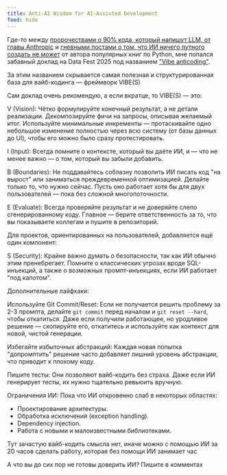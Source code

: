 ```yaml
---
title: Anti-AI Wisdom for AI-Assisted Development
feed: hide
---
```

Где-то между [пророчествами о 90% кода, который напишут LLM, от главы Anthropic](https://youtu.be/esCSpbDPJik?t=982) и [гневными постами о том, что ИИ ничего путного создать не может](https://inventwithpython.com/blog/vibe-coding-failures.html) от автора популярных книг по Python, мне попался забавный доклад на Data Fest 2025 под названием ["Vibe anticoding"](https://youtu.be/EuT4kVBp0iM).

За этим названием скрывается самая полезная и структурированная база для вайб-кодинга — фреймворк VIBE(S)

Сам доклад очень рекомендую, а если вкратце, то VIBE(S) — это:

V (Vision): Чётко формулируйте конечный результат, а не детали реализации. Декомпозируйте фичи на запросы, описывая желаемый итог. Используйте минимальные инкременты — протаскивайте одно небольшое изменение полностью через всю систему (от базы данных до UI), чтобы его можно было сразу протестировать.

I (Input): Всегда помните о контексте, который вы даёте ИИ, и — что не менее важно — о том, который вы забыли добавить.

B (Boundaries): Не поддавайтесь соблазну позволить ИИ писать код "на вырост" или заниматься преждевременной оптимизацией. Делайте только то, что нужно сейчас. Пусть оно работает хотя бы для двух пользователей — пока без сложной многопоточности.

E (Evaluate): Всегда проверяйте результат и не доверяйте слепо сгенерированному коду. Главное — берите ответственность за то, что вы показываете коллегам и пушите в репозиторий.

Для проектов, ориентированных на пользователей, добавляется ещё один компонент:

S (Security): Крайне важно думать о безопасности, так как ИИ обычно этим пренебрегает. Помните о классических угрозах вроде SQL-инъекций, а также о возможных промпт-инъекциях, если ИИ работает "под капотом".

Дополнительные лайфхаки:

Используйте Git Commit/Reset: Если не получается решить проблему за 2-3 промпта, делайте `git commit` перед началом и `git reset --hard`, чтобы откатиться. Даже если получили работающее, но уродливое решение — скопируйте его, откатитесь и используйте как контекст для новой, чистой генерации.

Избегайте избыточных абстракций: Каждая новая попытка "допромптить" решение часто добавляет лишний уровень абстракции, что приводит к плохому коду.

Пишите тесты: Они позволяют вайб-кодить без страха. Даже если ИИ генерирует тесты, их нужно тщательно ревьюить вручную.

Ограничения ИИ: Пока что ИИ откровенно слаб в некоторых областях:

- Проектирование архитектуры.
- Обработка исключений (exception handling).
- Dependency injection.
- Работа с новыми и малоизвестными библиотеками.

Тут зачастую вайб-кодить смысла нет, иначе можно с помощью ИИ за 20 часов сделать работу, которая без помощи ИИ занимает час

А что вы до сих пор не готовы доверить ИИ? Пишите в комментах